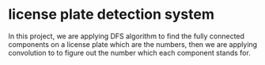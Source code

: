 # license plate detection system
In this project, we are applying DFS algorithm to find the fully connected components on a license plate which are the numbers, then we are applying convolution to to figure out
the number which each component stands for.
